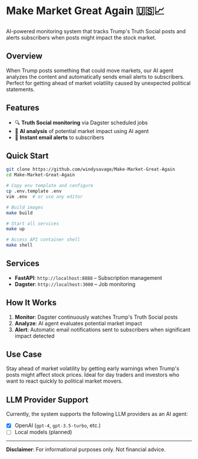 # Make Market Great Again 🇺🇸📈

AI-powered monitoring system that tracks Trump's Truth Social posts and alerts subscribers when posts might impact the stock market.

## Overview

When Trump posts something that could move markets, our AI agent analyzes the content and automatically sends email alerts to subscribers. Perfect for getting ahead of market volatility caused by unexpected political statements.

## Features

- 🔍 **Truth Social monitoring** via Dagster scheduled jobs  
- 🤖 **AI analysis** of potential market impact using AI agent
- 📧 **Instant email alerts** to subscribers

## Quick Start

```bash
git clone https://github.com/windysavage/Make-Market-Great-Again
cd Make-Market-Great-Again

# Copy env template and configure
cp .env.template .env
vim .env  # or use any editor

# Build images
make build

# Start all services
make up

# Access API container shell
make shell
```

## Services

- **FastAPI**: `http://localhost:8888` – Subscription management  
- **Dagster**: `http://localhost:3000` – Job monitoring  

## How It Works

1. **Monitor**: Dagster continuously watches Trump's Truth Social posts  
2. **Analyze**: AI agent evaluates potential market impact  
3. **Alert**: Automatic email notifications sent to subscribers when significant impact detected  

## Use Case

Stay ahead of market volatility by getting early warnings when Trump's posts might affect stock prices. Ideal for day traders and investors who want to react quickly to political market movers.

## LLM Provider Support

Currently, the system supports the following LLM providers as an AI agent:

- [x] OpenAI (`gpt-4`, `gpt-3.5-turbo`, etc.)
- [ ] Local models (planned)

---

**Disclaimer**: For informational purposes only. Not financial advice.
